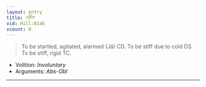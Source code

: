 ```yaml
---
layout: entry
title: འཁོབ་
vid: Hill:0146
vcount: 0
---
```

> To be startled, agitated, alarmed (Jä) CD\. To be stiff due to cold DS\. To be stiff, rigid TC\.

* Volition: _Involuntary_
* Arguments: _Abs-Obl_

---

